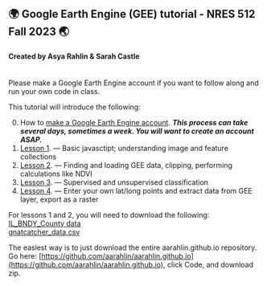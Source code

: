 ## 🌍 Google Earth Engine (GEE) tutorial - NRES 512 Fall 2023 🌏
#### Created by Asya Rahlin & Sarah Castle 

<br>
Please make a Google Earth Engine account if you want to follow along and run your own code in class.  
<br>

This tutorial will introduce the following: 
<br>

0. How to [make a Google Earth Engine account](https://aarahlin.github.io/0). ***This process can take several days, sometimes a week. You will want to create an account ASAP.***
1. [Lesson 1](https://aarahlin.github.io/1). — Basic javasctipt; understanding image and feature collections
2. [Lesson 2](https://aarahlin.github.io/2). — Finding and loading GEE data, clipping, performing calculations like NDVI
3. [Lesson 3](https://aarahlin.github.io/3). — Supervised and unsupervised classification
4. [Lesson 4](https://aarahlin.github.io/4). — Enter your own lat/long points and extract data from GEE layer, export as a raster

For lessons 1 and 2, you will need to download the following:
[IL_BNDY_County data](https://github.com/aarahlin/aarahlin.github.io/tree/main/IL_BNDY_County) 
<br>
[gnatcatcher_data.csv](https://github.com/aarahlin/aarahlin.github.io/blob/main/gnatcatcher_data.csv)

The easiest way is to just download the entire aarahlin.github.io repository.
<br>
Go here: [https://github.com/aarahlin/aarahlin.github.io](https://github.com/aarahlin/aarahlin.github.io), click Code, and download zip.






<meta http-equiv='cache-control' content='no-cache'> 
<meta http-equiv='expires' content='0'> 
<meta http-equiv='pragma' content='no-cache'>

